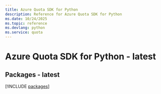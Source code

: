 ```yaml
---
title: Azure Quota SDK for Python
description: Reference for Azure Quota SDK for Python
ms.date: 10/24/2025
ms.topic: reference
ms.devlang: python
ms.service: quota
---
```

# Azure Quota SDK for Python - latest
## Packages - latest
[!INCLUDE [packages](quota-index.md)]